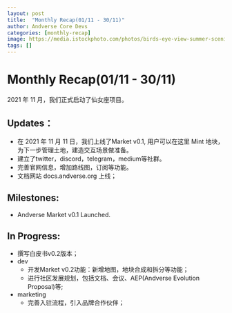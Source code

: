 ```yaml
---
layout: post
title:  "Monthly Recap(01/11 - 30/11)"
author: Andverse Core Devs
categories: [monthly-recap]
image: https://media.istockphoto.com/photos/birds-eye-view-summer-scenic-landscape-at-sunset-picture-id803068120?b=1&k=20&m=803068120&s=170667a&w=0&h=l9Bc7qCRUVhXqGlIA5hsrdBf_l9zjpimk6zAoARpaTE=
tags: []
---
```


# Monthly Recap(01/11 - 30/11)

2021 年 11 月，我们正式启动了仙女座项目。

## Updates：
- 在 2021 年 11 月 11 日，我们上线了Market v0.1, 用户可以在这里 Mint 地块，为下一步管理土地，建造交互场景做准备。
- 建立了twitter，discord，telegram，medium等社群。
- 完善官网信息，增加路线图，订阅等功能。
- 文档网站 docs.andverse.org 上线；

## Milestones:

* Andverse Market v0.1 Launched.


## In Progress:
- 撰写白皮书v0.2版本；
- dev
    - 开发Market v0.2功能：新增地图，地块合成和拆分等功能；
    - 进行社区发展规划，包括文档、会议、AEP(Andverse Evolution Proposal)等;
- marketing
    - 完善入驻流程，引入品牌合作伙伴；

